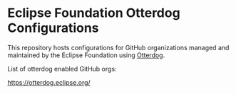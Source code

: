 # Eclipse Foundation Otterdog Configurations

This repository hosts configurations for GitHub organizations managed and maintained by the Eclipse Foundation using [Otterdog](https://github.com/eclipse-csi/otterdog).

List of otterdog enabled GitHub orgs:

https://otterdog.eclipse.org/
